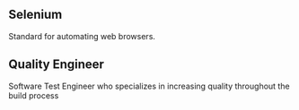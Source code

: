## Selenium
Standard for automating web browsers.

## Quality Engineer
Software Test Engineer who specializes in increasing quality throughout the build process
